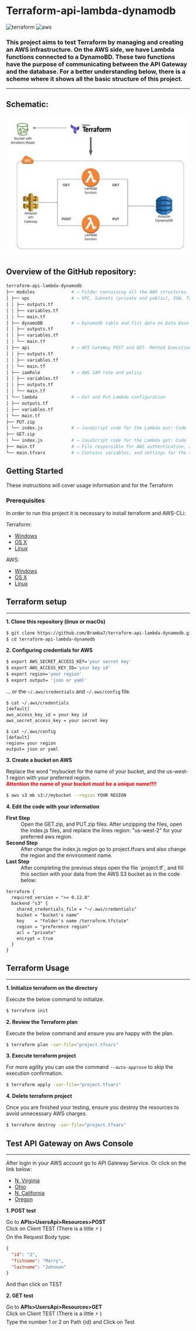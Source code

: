 # Terraform-api-lambda-dynamodb

![terraform](https://img.shields.io/badge/Terraform-v0.13.4-green)
![aws](https://img.shields.io/badge/aws--cli-v2.0.58-green)

### This project aims to test Terraform by managing and creating an AWS infrastructure. On the AWS side, we have Lambda functions connected to a DynamoBD. These two functions have the purpose of communicating between the API Gateway and the database. For a better understanding below, there is a scheme where it shows all the basic structure of this project.

---

## Schematic:

![schematic](images/schematic.jpeg)

## Overview of the GitHub repository:

```zsh
terraform-api-lambda-dynamodb
├── modules              # → Folder containing all the AWS structures. of the project
│ ├── vpc                # → VPC, Subnets (private and public), IGW, Tables, SG...
│ │ ├── outputs.tf
│ │ ├── variables.tf
│ │ └── main.tf
│ ├── dynamoDB           # → Dynamodb table and fist data on Data Base.
│ │ ├── outputs.tf
│ │ ├── variables.tf
│ │ └── main.tf
│ ├── api                # → API GateWay POST and GET- Method Execution
│ │ ├── outputs.tf
│ │ ├── variables.tf
│ │ └── main.tf
│ ├── iamRole            # → AWS IAM role and policy
│ │ ├── variables.tf
│ │ ├── outputs.tf
│ │ └── main.tf
│ └── lambda             # → Get and Put Lambda configuration
│ ├── outputs.tf
│ ├── variables.tf
│ └── main.tf
├── PUT.zip
│ └── index.js           # → JavaScript code for the Lambda put: Code
├── GET.zip
│ └── index.js           # → JavaScript code for the Lambda get: Code
├── main.tf              # → File responsible for AWS authentication, and also for calling all modules.
└── main.tfvars          # → Contains variables, and settings for the structure.
```

## Getting Started

These instructions will cover usage information and for the Terraform

### Prerequisites

In order to run this project it is necessary to install terraform and AWS-CLi:

Terraform:

- [Windows](https://www.terraform.io/downloads.html)
- [OS X](https://www.terraform.io/downloads.html)
- [Linux](https://www.terraform.io/downloads.html)

AWS:

- [Windows](https://docs.aws.amazon.com/cli/latest/userguide/install-cliv2-windows.html)
- [OS X](https://docs.aws.amazon.com/cli/latest/userguide/install-cliv2-mac.html)
- [Linux](https://docs.aws.amazon.com/cli/latest/userguide/cli-chap-install.html)

## Terraform setup

---

**1\. Clone this repository (linux or macOs)**

```sh
$ git clone https://github.com/Bramba7/terraform-api-lambda-dynamodb.git
$ cd terraform-api-lambda-dynamodb
```

**2\. Configuring credentials for AWS**

```bash
$ export AWS_SECRET_ACCESS_KEY='your secret key'
$ export AWS_ACCESS_KEY_ID='your key id'
$ export region='your region'
$ export output= 'json or yaml'
```

... or the `~/.aws/credentials` and `~/.aws/config` file.

```
$ cat ~/.aws/credentials
[default]
aws_access_key_id = your key id
aws_secret_access_key = your secret key

```

```
$ cat ~/.aws/config
[default]
region= your region
output= json or yaml

```

**3\. Create a bucket on AWS**

Replace the word "mybucket for the name of your bucket, and the us-west-1 region with your preferred region.
<br><font color="red"><b> Attention the name of your bucket must be a unique name!!!!</b> </font>

```sh
$ aws s3 mb s3://mybucket --region YOUR REGION
```

**4\. Edit the code with your information**

<dl>
  <dt><b>First Step</b></dt>
  <dd> Open the GET.zip, and PUT.zip files. After unzipping the files, open the index.js files, and replace the lines region: "us-west-2" for your preferred aws region.</dd>
  <dt><b>Second Step</b></dt>
  <dd>After change the index.js region go to project.tfvars and also change the region and the environment name. </dd>
  <dt><b>Last Step</b></dt>
  <dd>After completing the previous steps open the file `project.tf`, and fill this section with your data from the AWS S3 bucket as in the code below:<dd>
</dl>

```
terraform {
  required_version = ">= 0.12.0"
  backend "s3" {
    shared_credentials_file = "~/.aws/credentials"
    bucket = "bucket's name"
    key    = "Folder's name /terraform.tfstate"
    region = "preference region"
    acl = "private"
    encrypt = true
  }
}
```

## Terraform Usage

---

**1\. Initialize terraform on the directory**

Execute the below command to initialize.

```sh
$ terraform init
```

**2\. Review the Terraform plan**

Execute the below command and ensure you are happy with the plan.

```bash
$ terraform plan -var-file="project.tfvars"
```

**3\. Execute terraform project**

For more agility you can use the command `--auto-approve` to skip the execution confirmation.

```sh
$ terraform apply -var-file="project.tfvars"
```

**4\. Delete terraform project**

Once you are finished your testing, ensure you destroy the resources to avoid unnecessary AWS charges.

```sh
$ terraform destroy -var-file="project.tfvars"
```

## Test API Gateway on Aws Console

---

After login in your AWS account go to API Gateway Service. Or click on the link below:

- [N. Virginia](https://console.aws.amazon.com/apigateway/main/apis?region=us-east-1)
- [Ohio](https://us-east-2.console.aws.amazon.com/apigateway/main/apis?region=us-east-2#)
- [N. California](https://us-west-1.console.aws.amazon.com/apigateway/main/apis?region=us-west-1)
- [Oregon](https://us-west-2.console.aws.amazon.com/apigateway/main/apis?region=us-west-2)

**1\. POST test**

Go to **APIs>UsersApi>Resources>POST**  
Click on Client TEST (There is a little ⚡ )  
On the Request Body type:

```json
{
  "id": "2",
  "fistname": "Marry",
  "lastname": "Johnson"
}
```

And than click on TEST

**2\. GET test**

Go to **APIs>UsersApi>Resources>GET**  
Click on Client TEST (There is a little ⚡ )  
Type the number 1 or 2 on Path {id} and Click on Test
